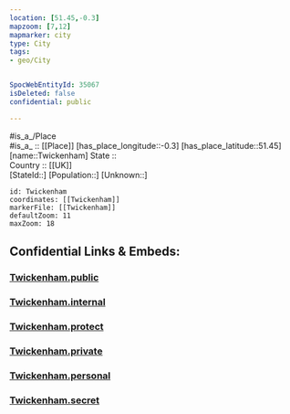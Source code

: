 ```yaml
---
location: [51.45,-0.3] 
mapzoom: [7,12] 
mapmarker: city 
type: City
tags:
- geo/City


SpocWebEntityId: 35067
isDeleted: false
confidential: public

---
```

#is_a_/Place  
#is_a_ :: [[Place]] 
[has_place_longitude::-0.3] 
[has_place_latitude::51.45] 
[name::Twickenham] 
State ::  
Country :: [[UK]]  
[StateId::] 
[Population::] 
[Unknown::] 


```leaflet
id: Twickenham
coordinates: [[Twickenham]] 
markerFile: [[Twickenham]] 
defaultZoom: 11 
maxZoom: 18
```


## Confidential Links & Embeds: 

### [Twickenham.public](/_public/\Earth\Continent\Europe\Europe~North\UK\England\Regions~England\London,Greater\cities~GreaterLondon\Richmond~ThamesTwickenham.public.md) 

### [Twickenham.internal](/_internal/\Earth\Continent\Europe\Europe~North\UK\England\Regions~England\London,Greater\cities~GreaterLondon\Richmond~ThamesTwickenham.internal.md) 

### [Twickenham.protect](/_protect/\Earth\Continent\Europe\Europe~North\UK\England\Regions~England\London,Greater\cities~GreaterLondon\Richmond~ThamesTwickenham.protect.md) 

### [Twickenham.private](/_private/\Earth\Continent\Europe\Europe~North\UK\England\Regions~England\London,Greater\cities~GreaterLondon\Richmond~ThamesTwickenham.private.md) 

### [Twickenham.personal](/_personal/\Earth\Continent\Europe\Europe~North\UK\England\Regions~England\London,Greater\cities~GreaterLondon\Richmond~ThamesTwickenham.personal.md) 

### [Twickenham.secret](/_secret/\Earth\Continent\Europe\Europe~North\UK\England\Regions~England\London,Greater\cities~GreaterLondon\Richmond~ThamesTwickenham.secret.md)

